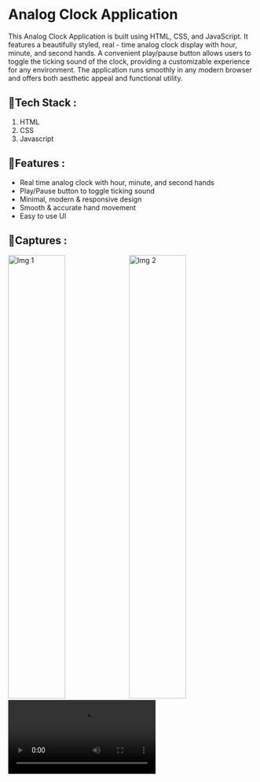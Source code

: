 # Analog Clock Application
This Analog Clock Application is built using HTML, CSS, and JavaScript. It features a beautifully styled, real - time analog clock display with hour, minute, and second hands. A convenient play/pause button allows users to toggle the ticking sound of the clock, providing a customizable experience for any environment. The application runs smoothly in any modern browser and offers both aesthetic appeal and functional utility.

## 📍Tech Stack :
1) HTML
2) CSS
3) Javascript

## 📍Features :
- Real time analog clock with hour, minute, and second hands
- Play/Pause button to toggle ticking sound
- Minimal, modern & responsive design
- Smooth & accurate hand movement
- Easy to use UI

## 📍Captures :
<img width="48%" height="901" alt="Img 1" src="https://github.com/user-attachments/assets/38ecac38-919b-4ccc-8bd1-e24db39dc4f2" />
<img width="48%" height="901" alt="Img 2" src="https://github.com/user-attachments/assets/48a506b0-b1e6-49b2-8710-c73a6e9cd639" />
<video src="https://github.com/user-attachments/assets/28aaea88-146a-4e08-a707-607d3d75dc22" controls>
